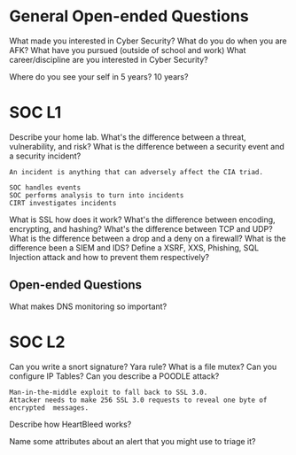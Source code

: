 # General Open-ended Questions
What made you interested in Cyber Security?
What do you do when you are AFK?
What have you pursued (outside of school and work)
What career/discipline are you interested in Cyber Security?

Where do you see your self in 5 years? 10 years?

# SOC L1
Describe your home lab.
What's the difference between a threat, vulnerability, and risk?
What is the difference between a security event and a security incident?
```
An incident is anything that can adversely affect the CIA triad.

SOC handles events
SOC performs analysis to turn into incidents
CIRT investigates incidents
```
What is SSL how does it work?
What's the difference between encoding, encrypting, and hashing?
What's the difference between TCP and UDP?
What is the difference between a drop and a deny on a firewall?
What is the difference been a SIEM and IDS?
Define a XSRF, XXS, Phishing, SQL Injection attack and how to prevent them respectively?

## Open-ended Questions
What makes DNS monitoring so important?

# SOC L2
Can you write a snort signature? Yara rule?
What is a file mutex?
Can you configure IP Tables?
Can you describe a POODLE attack?
```
Man-in-the-middle exploit to fall back to SSL 3.0.
Attacker needs to make 256 SSL 3.0 requests to reveal one byte of encrypted  messages.
```
Describe how HeartBleed works?

Name some attributes about an alert that you might use to triage it?
